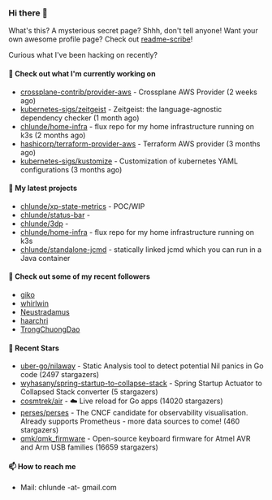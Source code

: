 ### Hi there 👋

What's this? A mysterious secret page? Shhh, don't tell anyone!
Want your own awesome profile page? Check out [readme-scribe](https://github.com/muesli/readme-scribe)!

Curious what I've been hacking on recently?

#### 👷 Check out what I'm currently working on

- [crossplane-contrib/provider-aws](https://github.com/crossplane-contrib/provider-aws) - Crossplane AWS Provider (2 weeks ago)
- [kubernetes-sigs/zeitgeist](https://github.com/kubernetes-sigs/zeitgeist) - Zeitgeist: the language-agnostic dependency checker (1 month ago)
- [chlunde/home-infra](https://github.com/chlunde/home-infra) - flux repo for my home infrastructure running on k3s  (2 months ago)
- [hashicorp/terraform-provider-aws](https://github.com/hashicorp/terraform-provider-aws) - Terraform AWS provider (3 months ago)
- [kubernetes-sigs/kustomize](https://github.com/kubernetes-sigs/kustomize) - Customization of kubernetes YAML configurations (3 months ago)

#### 🌱 My latest projects

- [chlunde/xp-state-metrics](https://github.com/chlunde/xp-state-metrics) - POC/WIP
- [chlunde/status-bar](https://github.com/chlunde/status-bar) - 
- [chlunde/3dp](https://github.com/chlunde/3dp) - 
- [chlunde/home-infra](https://github.com/chlunde/home-infra) - flux repo for my home infrastructure running on k3s 
- [chlunde/standalone-jcmd](https://github.com/chlunde/standalone-jcmd) - statically linked jcmd which you can run in a Java container



#### 👯 Check out some of my recent followers

- [giko](https://github.com/giko)
- [whirlwin](https://github.com/whirlwin)
- [Neustradamus](https://github.com/Neustradamus)
- [haarchri](https://github.com/haarchri)
- [TrongChuongDao](https://github.com/TrongChuongDao)

#### 🌟 Recent Stars

- [uber-go/nilaway](https://github.com/uber-go/nilaway) - Static Analysis tool to detect potential Nil panics in Go code (2497 stargazers)
- [wyhasany/spring-startup-to-collapse-stack](https://github.com/wyhasany/spring-startup-to-collapse-stack) - Spring Startup Actuator to Collapsed Stack converter (5 stargazers)
- [cosmtrek/air](https://github.com/cosmtrek/air) - ☁️ Live reload for Go apps (14020 stargazers)
- [perses/perses](https://github.com/perses/perses) - The CNCF candidate for observability visualisation. Already supports Prometheus - more data sources to come! (460 stargazers)
- [qmk/qmk_firmware](https://github.com/qmk/qmk_firmware) - Open-source keyboard firmware for Atmel AVR and Arm USB families (16659 stargazers)

#### 📫 How to reach me

- Mail: chlunde -at- gmail.com
